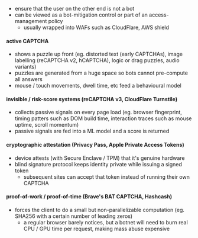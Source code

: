 - ensure that the user on the other end is not a bot
- can be viewed as a bot-mitigation control or part of an access-management policy
	- usually wrapped into WAFs such as CloudFlare, AWS shield
#### active CAPTCHA
- shows a puzzle up front (eg. distorted text (early CAPTCHAs), image labelling (reCAPTCHA v2, hCAPTCHA), logic or drag puzzles, audio variants)
- puzzles are generated from a huge space so bots cannot pre-compute all answers
- mouse / touch movements, dwell time, etc feed a behavioural model
#### invisible / risk-score systems (reCAPTCHA v3, CloudFlare Turnstile)
- collects passive signals on every page load (eg. browser fingerprint, timing patters such as DOM build time, interaction traces such as mouse uptime, scroll momentum)
- passive signals are fed into a ML model and a score is returned
#### cryptographic attestation (Privacy Pass, Apple Private Access Tokens)
- device attests (with Secure Enclave / TPM) that it's genuine hardware
- blind signature protocol keeps identity private while issuing a signed token
	- subsequent sites can accept that token instead of running their own CAPTCHA
#### proof-of-work / proof-of-time (Brave's BAT CAPTCHA, Hashcash)
- forces the client to do a small but non-parallelizable computation (eg. SHA256 with a certain number of leading zeros)
	- a regular browser barely notices, but a botnet will need to burn real CPU / GPU time per request, making mass abuse expensive